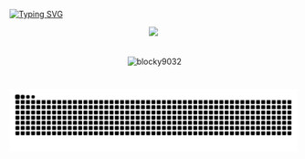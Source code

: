 <a href="https://git.io/typing-svg"><img src="https://readme-typing-svg.demolab.com?font=Fira+Code&color=CB69F7&center=true&vCenter=true&width=500&height=70&duration=4000&&lines=Blocky's+World 🌍" alt="Typing SVG" /></a>
<br/>
<div align="center">
    <img src="https://skillicons.dev/icons?i=py,java,nodejs,dotnet,c,cs,visualstudio,vscode" /><br>
</div>
<br>
<p align="center">&nbsp;<img align="center" src="https://github-readme-stats.vercel.app/api?username=blocky9032&show_icons=true&theme=dark&locale=en" alt="blocky9032" /></p>

###

<br clear="both">

<img align="center" src="https://raw.githubusercontent.com/blocky9032/blocky9032/output/snake.svg" alt="Snake animation" />

###
